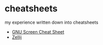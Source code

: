 # cheatsheets

my experience written down into cheatsheets

- [GNU Screen Cheat Sheet](https://github.com/bestia-dev/cheatsheets/blob/main/screen_cheatsheet.md)
- [Zellij](https://github.com/bestia-dev/cheatsheets/blob/main/zellij_cheatsheet.md)
